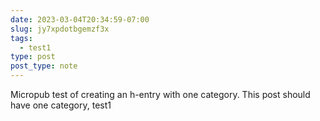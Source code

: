 ```yaml
---
date: 2023-03-04T20:34:59-07:00
slug: jy7xpdotbgemzf3x
tags:
  - test1
type: post
post_type: note
---
```

Micropub test of creating an h-entry with one category. This post should have one category, test1